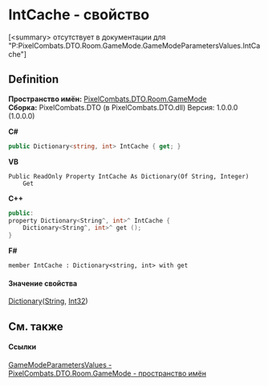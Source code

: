# IntCache - свойство


\[&lt;summary&gt; отсутствует в документации для "P:PixelCombats.DTO.Room.GameMode.GameModeParametersValues.IntCache"\]



## Definition
**Пространство имён:** <a href="4d3fbb36-c354-8f6e-a905-e9536bb5c956">PixelCombats.DTO.Room.GameMode</a>  
**Сборка:** PixelCombats.DTO (в PixelCombats.DTO.dll) Версия: 1.0.0.0 (1.0.0.0)

**C#**
``` C#
public Dictionary<string, int> IntCache { get; }
```
**VB**
``` VB
Public ReadOnly Property IntCache As Dictionary(Of String, Integer)
	Get
```
**C++**
``` C++
public:
property Dictionary<String^, int>^ IntCache {
	Dictionary<String^, int>^ get ();
}
```
**F#**
``` F#
member IntCache : Dictionary<string, int> with get
```



#### Значение свойства
<a href="https://learn.microsoft.com/dotnet/api/system.collections.generic.dictionary-2" target="_blank" rel="noopener noreferrer">Dictionary</a>(<a href="https://learn.microsoft.com/dotnet/api/system.string" target="_blank" rel="noopener noreferrer">String</a>, <a href="https://learn.microsoft.com/dotnet/api/system.int32" target="_blank" rel="noopener noreferrer">Int32</a>)

## См. также


#### Ссылки
<a href="bdbd3e15-ba01-431d-f6bd-6559cda1a6de">GameModeParametersValues - </a>  
<a href="4d3fbb36-c354-8f6e-a905-e9536bb5c956">PixelCombats.DTO.Room.GameMode - пространство имён</a>  
